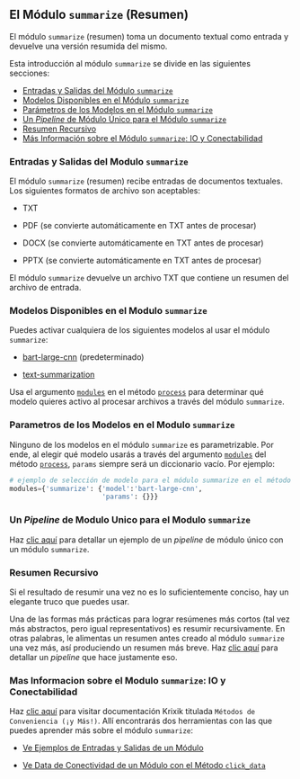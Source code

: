 ## El Módulo `summarize` (Resumen)

El módulo `summarize` (resumen) toma un documento textual como entrada y devuelve una versión resumida del mismo.

Esta introducción al módulo `summarize` se divide en las siguientes secciones:

- [Entradas y Salidas del Módulo `summarize`](#entradas-y-salidas-del-modulo-summarize)
- [Modelos Disponibles en el Módulo `summarize`](#modelos-disponibles-en-el-modulo-summarize)
- [Parámetros de los Modelos en el Módulo `summarize`](#parametros-de-los-modelos-en-el-modulo-summarize)
- [Un *Pipeline* de Módulo Único para el Módulo `summarize`](#un-pipeline-de-modulo-unico-para-el-modulo-summarize)
- [Resumen Recursivo](#resumen-recursivo)
- [Más Información sobre el Módulo `summarize`: IO y Conectabilidad](#mas-informacion-sobre-el-modulo-summarize-io-y-conectabilidad)

### Entradas y Salidas del Modulo `summarize`

El módulo `summarize` (resumen) recibe entradas de documentos textuales. Los siguientes formatos de archivo son aceptables:

- TXT

- PDF (se convierte automáticamente en TXT antes de procesar)

- DOCX (se convierte automáticamente en TXT antes de procesar)

- PPTX (se convierte automáticamente en TXT antes de procesar)

El módulo `summarize` devuelve un archivo TXT que contiene un resumen del archivo de entrada.

### Modelos Disponibles en el Modulo `summarize`

Puedes activar cualquiera de los siguientes modelos al usar el módulo `summarize`:

- [bart-large-cnn](https://huggingface.co/facebook/bart-large-cnn) (predeterminado)

- [text-summarization](https://huggingface.co/Falconsai/text_summarization)

Usa el argumento [`modules`](../../sistema/parametros_y_procesar_archivos_a_traves_de_pipelines/metodo_process_procesar.md#seleccion-de-modelo-por-medio-del-argumento-modules) en el método [`process`](../../sistema/parametros_y_procesar_archivos_a_traves_de_pipelines/metodo_process_procesar.md) para determinar qué modelo quieres activo al procesar archivos a través del módulo `summarize`.

### Parametros de los Modelos en el Modulo `summarize`

Ninguno de los modelos en el módulo `summarize` es parametrizable. Por ende, al elegir qué modelo usarás a través del argumento [`modules`](../../sistema/parametros_y_procesar_archivos_a_traves_de_pipelines/metodo_process_procesar.md#seleccion-de-modelo-por-medio-del-argumento-modules) del método [`process`](../../sistema/parametros_y_procesar_archivos_a_traves_de_pipelines/metodo_process_procesar.md), `params` siempre será un diccionario vacío. Por ejemplo:

```python
# ejemplo de selección de modelo para el módulo summarize en el método process
modules={'summarize': {'model':'bart-large-cnn',
                       'params': {}}}
```

### Un *Pipeline* de Modulo Unico para el Modulo `summarize`

Haz [clic aquí](../../ejemplos/ejemplos_pipelines_modulo_unico/unico_summarize_resumen.md) para detallar un ejemplo de un *pipeline* de módulo único con un módulo `summarize`.

### Resumen Recursivo

Si el resultado de resumir una vez no es lo suficientemente conciso, hay un elegante truco que puedes usar.

Una de las formas más prácticas para lograr resúmenes más cortos (tal vez más abstractos, pero igual representativos) es resumir recursivamente. En otras palabras, le alimentas un resumen antes creado al módulo `summarize` una vez más, así produciendo un resumen más breve. Haz [clic aquí](../../ejemplos/ejemplos_pipelines_multi_modulo_sin_busqueda/multi_resumen_recursivo.md) para detallar un *pipeline* que hace justamente eso.

### Mas Informacion sobre el Modulo `summarize`: IO y Conectabilidad

Haz [clic aquí](../../sistema/metodos_de_conveniencia/metodos_de_conveniencia.md) para visitar documentación Krixik titulada `Métodos de Conveniencia (¡y Más!)`. Allí encontrarás dos herramientas con las que puedes aprender más sobre el módulo `summarize`: 

- [Ve Ejemplos de Entradas y Salidas de un Módulo](../../sistema/metodos_de_conveniencia/metodos_de_conveniencia.md#ve-ejemplos-de-entradas-y-salidas-de-un-modulo)

- [Ve Data de Conectividad de un Módulo con el Método `click_data`](../../sistema/metodos_de_conveniencia/metodos_de_conveniencia.md#ve-data-de-conectividad-de-un-modulo-con-el-metodo-click_data)
